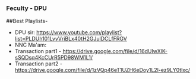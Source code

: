 ### Feculty - DPU
##Best Playlists- 
- DPU sir: https://www.youtube.com/playlist?list=PLDUh101LvvVriBLx40tH2GJulDCLfFRGV
- NNC Ma'am:
- Transaction part1 - https://drive.google.com/file/d/16dUlwXlK-sSQDsq4KcCUrR5PD98WM1L1/ 
- Transaction part2 -https://drive.google.com/file/d/1zVQp46eT1UZH6eDoy1L2l-ez9LY0tlxc/
